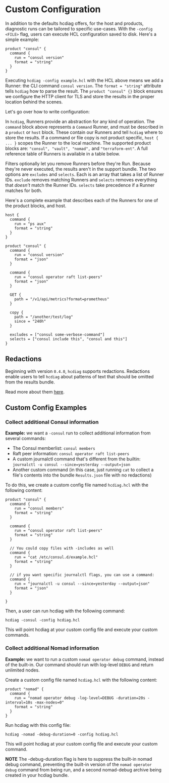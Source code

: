 # Custom Configuration

In addition to the defaults hcdiag offers, for the host and products, diagnostic runs can be tailored to specific
use-cases. With the `-config <FILE>` flag, users can execute HCL configuration saved to disk. Here's a simple example:

```
product "consul" {
  command {
    run = "consul version"
    format = "string"
  }
}
```

Executing `hcdiag -config example.hcl` with the HCL above means we add a Runner: the CLI command `consul version`. The
`format = "string"` attribute tells `hcdiag` how to parse the result. The `product "consul" {}` block ensures we configure
the HTTP client for TLS and store the results in the proper location behind the scenes.

Let's go over how to write configuration:

In `hcdiag`, Runners provide an abstraction for any kind of operation. The `command` block above represents a `Command`
Runner, and must be described in a `product` or `host` block. These contain our Runners and tell `hcdiag` where to store
the results. If a command or file copy is not product specific, `host { ... }` scopes the Runner to the local machine.
The supported product blocks are: `"consul", "vault", "nomad",` and `"terraform-ent"`. A full reference table
of Runners is available in a table below.

Filters optionally let you remove Runners before they're Run. Because they're never executed, the results aren't in the
support bundle. The two options are `excludes` and `selects`. Each is an array that takes a list of Runner IDs.
`exclude` removes matching Runners and `selects` removes everything that _doesn't_ match the Runner IDs. `selects`
take precedence if a Runner matches for both.

Here's a complete example that describes each of the Runners for one of the product blocks, and host.

```hcl
host {
  command {
    run = "ps aux"
    format = "string"
  }
}

product "consul" {
  command {
    run = "consul version"
    format = "json"
  }

  command {
    run = "consul operator raft list-peers"
    format = "json"
  }

  GET {
    path = "/v1/api/metrics?format=prometheus"
  }

  copy {
    path = "/another/test/log"
    since = "240h"
  }

  excludes = ["consul some-verbose-command"]
  selects = ["consul include this", "consul and this"]
}
```

## Redactions

Beginning with version `0.4.0`, `hcdiag` supports redactions. Redactions enable users to tell `hcdiag` about patterns of text that should be omitted from the results bundle.

Read more about them [here](./redactions.md).

## Custom Config Examples

### Collect additional Consul information

**Example:** we want a `-consul` run to collect additional information from several commands:

* The Consul memberlist: `consul members`
* Raft peer information: `consul operator raft list-peers`
* A custom journalctl command that's different from the builtin: `journalctl -u consul --since=yesterday --output=json`
* Another custom command (in this case, just running `cat` to collect a file's contents into the bundle `Results.json` file with no redactions)

To do this, we create a custom config file named `hcdiag.hcl` with the following content:

```
product "consul" {
  command {
    run = "consul members"
    format = "string"
  }

  command {
    run = "consul operator raft list-peers"
    format = "string"
  }

  // You could copy files with -includes as well
  command {
    run = "cat /etc/consul.d/example.hcl"
    format = "string"
  }

  // if you want specific journalctl flags, you can use a command:
  command {
    run = "journalctl -u consul --since=yesterday --output=json"
    format = "json"
  }

}
```

Then, a user can run hcdiag with the following command:

```
hcdiag -consul -config hcdiag.hcl
```

This will point hcdiag at your custom config file and execute your custom commands.


### Collect additional Nomad information

**Example:** we want to run a custom `nomad operator debug` command, instead of the built-in. Our command should run with log-level `DEBUG` and return unlimited nodes.

Create a custom config file named `hcdiag.hcl` with the following content:

```
product "nomad" {
  command {
    run = "nomad operator debug -log-level=DEBUG -duration=20s -interval=10s -max-nodes=0"
    format = "string"
  }
}
```

Run hcdiag with this config file:

```
hcdiag -nomad -debug-duration=0 -config hcdiag.hcl
```

This will point hcdiag at your custom config file and execute your custom command.

**NOTE** The -debug-duration flag is here to suppress the built-in nomad debug command, preventing the built-in version of the `nomad operator debug` command from being run, and a second nomad-debug archive being created in your hcdiag bundle.
